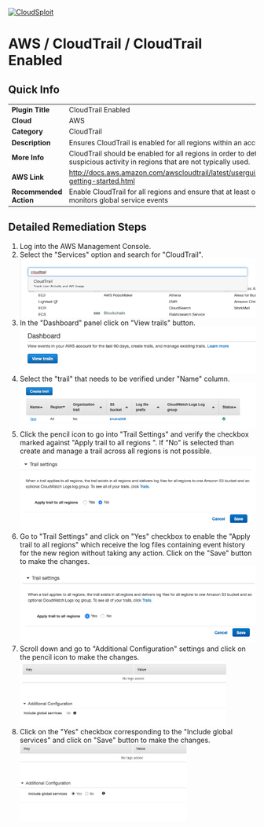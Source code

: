 [![CloudSploit](https://cloudsploit.com/img/logo-new-big-text-100.png "CloudSploit")](https://cloudsploit.com)

# AWS / CloudTrail / CloudTrail Enabled

## Quick Info

| | |
|-|-|
| **Plugin Title** | CloudTrail Enabled |
| **Cloud** | AWS |
| **Category** | CloudTrail |
| **Description** | Ensures CloudTrail is enabled for all regions within an account |
| **More Info** | CloudTrail should be enabled for all regions in order to detect suspicious activity in regions that are not typically used. |
| **AWS Link** | http://docs.aws.amazon.com/awscloudtrail/latest/userguide/cloudtrail-getting-started.html |
| **Recommended Action** | Enable CloudTrail for all regions and ensure that at least one region monitors global service events |

## Detailed Remediation Steps
1. Log into the AWS Management Console.
2. Select the "Services" option and search for "CloudTrail".</br>![Step 2](/resources/aws/cloudtrail/cloudtrail-enabled/step2.png "Step 2 - Services")
3. In the "Dashboard" panel click on "View trails" button.</br> ![Step 3](/resources/aws/cloudtrail/cloudtrail-enabled/step3.png "Step 3 - Trails")
4. Select the "trail" that needs to be verified under "Name" column.</br>![Step 4](/resources/aws/cloudtrail/cloudtrail-enabled/step4.png "Step 4 - Name")
5. Click the pencil icon to go into "Trail Settings" and verify the checkbox marked against "Apply trail to all regions
". If "No" is selected than create and manage a trail across all regions is not possible.</br>![Step 5](/resources/aws/cloudtrail/cloudtrail-enabled/step5.png "Step 5 - Trail Settings")
6. Go to "Trail Settings" and click on "Yes" checkbox to enable the "Apply trail to all regions" which receive the log files containing event history for the new region without taking any action. Click on the "Save" button to make the changes. </br>![Step 6](/resources/aws/cloudtrail/cloudtrail-enabled/step6.png "Step 6 - Apply trail")
7. Scroll down and go to "Additional Configuration" settings and click on the pencil icon to make the changes.</br>![Step 7](/resources/aws/cloudtrail/cloudtrail-enabled/step7.png "Step 4 - Additional Configuration")
8. Click on the "Yes" checkbox corresponding to the "Include global services" and click on "Save" button to make the changes.</br>![Step 8](/resources/aws/cloudtrail/cloudtrail-enabled/step8.png "Step 8 - Global Services")
